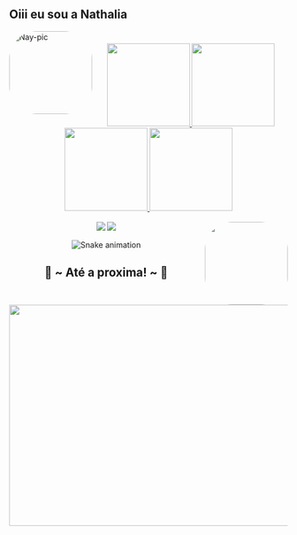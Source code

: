 ## Oiii eu sou a Nathalia


   
   <img align="left" alt="Nay-pic" height="150" style="border-radius:50px;"
   src="https://media.giphy.com/media/l2SpY4SJZy8b3BMHK/giphy.gif">
</div>

#

<div align="center">
  <a href="https://github.com/Nathaliazero">
  <img height="150em" src="https://github-readme-stats.vercel.app/api/top-langs/?username=Nathaliazero&layout=compact&langs_count=6&theme=dracula"/>
  <img height="150em" src="https://github-readme-stats.vercel.app/api?username=Nathaliazero&show_icons=true&theme=dracula&include_all_commits=true&count_private=true"/>
  <img height="150em" src="http://github-readme-streak-stats.herokuapp.com?user=Nathaliazero&theme=dracula&hide_border=false&date_format=j%2Fn%5B%2FY%5D"/>
  <img height="150em" src="https://github-profile-trophy.vercel.app/?username=Nathaliazero&theme=dracula"/>

  
<div> 
  
  <div style="display: inline_block"><br>
   <img align="right" height="150" style="border-radius:50px;"
   src="https://i.pinimg.com/originals/36/e7/4a/36e74a20fa3e774c388a884f29b42cb5.gif">    
</div>
 
<div> 
  <a href="https://instagram.com/Nathaliazero21" target="_blank"><img src="https://img.shields.io/badge/-Instagram-%23E4405F?style=for-the-badge&logo=instagram&logoColor=white" target="_blank"></a>
  <a href = "mailto:contatonathaliazero16@gmail.com"><img src="https://img.shields.io/badge/-Gmail-%23333?style=for-the-badge&logo=gmail&logoColor=white" target="_blank"></a>
 
![Snake animation](https://github.com/Nathaliazero/Nathaliazero/blob/output/github-contribution-grid-snake.svg)
 
</div>
   <div>
<h2 align="center">🥰 ~ Até a proxima! ~ 🥰</h2>
<div align="center">
<img align="center" src="https://cdn.streamelements.com/uploads/5a21faa4-af40-4c57-9d2d-399339652c69.gif" height="400" width="850" > <br>
</div>
  

